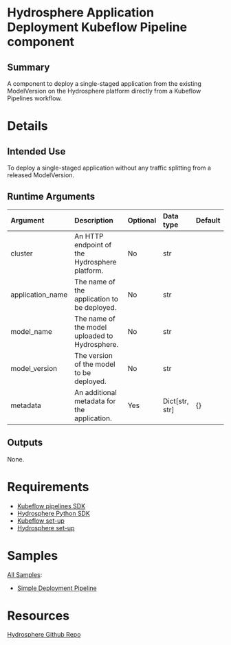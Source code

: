 # Hydrosphere Application Deployment Kubeflow Pipeline component

## Summary

A component to deploy a single-staged application from the existing
ModelVersion on the Hydrosphere platform directly from a Kubeflow
Pipelines workflow.

# Details

## Intended Use

To deploy a single-staged application without any traffic splitting from
a released ModelVersion.

## Runtime Arguments

| Argument         | Description                                    | Optional | Data type        | Default |
|:-----------------|:-----------------------------------------------|:---------|:-----------------|:--------|
| cluster          | An HTTP endpoint of the Hydrosphere platform.  | No       | str              |         |
| application_name | The name of the application to be deployed.    | No       | str              |         |
| model_name       | The name of the model uploaded to Hydrosphere. | No       | str              |         |
| model_version    | The version of the model to be deployed.       | No       | str              |         |
| metadata         | An additional metadata for the application.    | Yes      | Dict\[str, str\] | {}      |

## Outputs

None.

# Requirements

* [Kubeflow pipelines SDK](https://www.kubeflow.org/docs/pipelines/sdk/install-sdk/)
* [Hydrosphere Python SDK](https://hydrospheredata.github.io/hydro-serving-sdk/quickstart.html#installation)
* [Kubeflow set-up](https://www.kubeflow.org/docs/started/getting-started/)
* [Hydrosphere set-up](https://hydrosphere.io/serving-docs/latest/install/index.html)

# Samples

[All Samples](https://github.com/kubeflow/pipelines/tree/master/samples/contrib/hydrosphere-samples/):

* [Simple Deployment Pipeline](https://github.com/kubeflow/pipelines/tree/master/samples/contrib/hydrosphere-samples/simple-deployment-pipeline)

# Resources

[Hydrosphere Github Repo](https://github.com/Hydrospheredata/hydro-serving)
